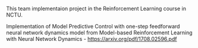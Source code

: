 This team implementaion project in the Reinforcement Learning course in NCTU.


Implementation of Model Predictive Control with one-step feedforward neural network dynamics model from Model-based Reinforcement Learning with Neural Network Dynamics -  https://arxiv.org/pdf/1708.02596.pdf

